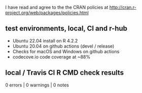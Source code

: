 I have read and agree to the the CRAN policies at
http://cran.r-project.org/web/packages/policies.html

## test environments, local, CI and r-hub

- Ubuntu 22.04 install on R 4.2.2
- Ubuntu 20.04 on github actions (devel / release)
- Checks for macOS and Windows on github actions
- codecove.io code coverage at ~88%

## local / Travis CI R CMD check results

0 errors | 0 warnings | 0 notes
